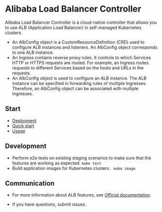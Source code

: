 # Alibaba Load Balancer Controller

Alibaba Load Balancer Controller is a cloud-native controller that allows you to use ALB (Application Load Balancer) in self-managed Kubernetes clusters.

- An AlbConfig object is a CustomResourceDefinition (CRD) used to configure ALB instances and listeners. An AlbConfig object corresponds to one ALB instance.
- An Ingress contains reverse proxy rules. It controls to which Services HTTP or HTTPS requests are routed. For example, an Ingress routes requests to different Services based on the hosts and URLs in the requests.
- An AlbConfig object is used to configure an ALB instance. The ALB instance can be specified in forwarding rules of multiple Ingresses. Therefore, an AlbConfig object can be associated with multiple Ingresses.



## Start

- [Deployment](docs/dev.md)
- [Quick start](docs/getting-started.md)
- [Usage](docs/usage.md)



## Development



- Perform e2e tests on existing staging scenarios to make sure that the features are working as expected. `make test`
- Build application images for Kubernetes clusters. ` make image`



## Communication



- For more information about ALB features, see [Official documentation](https://help.aliyun.com/document_detail/196881.html).

- If you have questions, submit issues.
